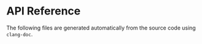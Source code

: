 # API Reference

The following files are generated automatically from the source code using `clang-doc`.
